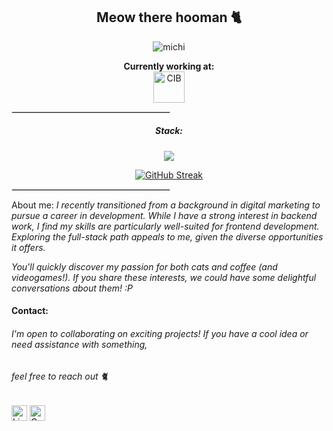 <div id=header align=center>
  <h2>Meow there hooman 🐈</h2>
</div>

<p align="center">
  <img src="https://miro.medium.com/v2/resize:fit:1100/format:webp/0*_nTGrEkwvXxxmcHY.gif" alt="michi">
</p>
<div>
  
<p align="center">
  <b>Currently working at:</b>
  <br>
  <img src="https://avatars.githubusercontent.com/u/158210424?s=200&v=4" alt="CIB" width="50">
</p>

<hr style="border: 0.5px solid #ddd; width: 50%;">

<div id=header align=center>
  <h5>Stack:</h5>
</div> 

<div>
  <h7>
    <p align="center">
      <a href="https://skillicons.dev">
        <img src="https://skillicons.dev/icons?i=java,js,ts,html,css,react,angular,vite,nextjs,idea,vscode,bootstrap,docker,mysql,gcp,postman,figma,xd&perline=6" />
      </a>
    </p>
  </h7>
</div>

<p align="center">
  <a href="https://git.io/streak-stats">
    <img src="https://github-readme-streak-stats.herokuapp.com?user=angelsmithlgs&theme=modern-lilac2&border_radius=5&card_width=500" alt="GitHub Streak">
  </a>
</p>

<hr style="border: 0.5px solid #ddd; width: 50%;">

 About me: _I recently transitioned from a background in digital marketing to pursue a career in development. While I have a strong interest in backend work, I find my skills are particularly well-suited for frontend development. Exploring the full-stack path appeals to me, given the diverse opportunities it offers._

 _You'll quickly discover my passion for both cats and coffee (and videogames!). If you share these interests, we could have some delightful conversations about them! :P_

 #### Contact:
###### _I'm open to collaborating on exciting projects! If you have a cool idea or need assistance with something,_ 
###### _feel free to reach out_ 🐈


[<img src="https://img.shields.io/badge/LinkedIn-282C34?logo=linkedin&logoColor=0077B5" alt="LinkedIn logo" title="LinkedIn" height="25" />](https://www.linkedin.com/in/angelsmithl/)
[<img src="https://img.shields.io/badge/Gmail-D14836?logo=gmail&logoColor=white" alt="Gmail logo" title="Gmail" height="25" />](mailto:angelsmithlgs@gmail.com)






<!--
**AngelSmithlgs/AngelSmithlgs** is a ✨ _special_ ✨ repository because its `README.md` (this file) appears on your GitHub profile.

Here are some ideas to get you started:

- 🔭 I’m currently working on ...
- 🌱 I’m currently learning ...
- 👯 I’m looking to collaborate on ...
- 🤔 I’m looking for help with ...
- 💬 Ask me about ...
- 📫 How to reach me: ...
- 😄 Pronouns: ...
- ⚡ Fun fact: ...
-->
